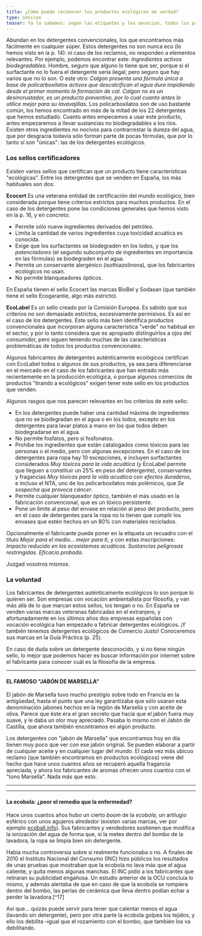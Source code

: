 ```yaml
---
title: ¿Cómo puedo reconocer los productos ecológicos de verdad?
type: seccion
teaser: Ya lo sabemos: según las etiquetas y los anuncios, todos los productos son naturales, eco, una caricia para la piel, y tienen el mismo olor que el jabón de la abuela. ¿Qué reclamos son auténticos?
---
```



Abundan en los detergentes convencionales, los que encontramos más fácilmente en cualquier súper. Estos detergentes no son nunca eco (lo hemos visto en la p. 14): ni caso de los reclamos, no responden a elementos relevantes. Por ejemplo, podemos encontrar este: _Ingredientes activos biodegradables_. Hombre, seguro que alguno lo tiene que ser, porque si el surfactante no lo fuera el detergente sería ilegal; pero seguro que hay varios que no lo son. O este otro: _Calgon presenta una fórmula única a base de policarboxilatos activos que descalcifican el agua dura impidiendo desde el primer momento la formación de cal. Calgon no es un desincrustador, es un producto preventivo, por lo cual cuanto antes lo utilice mejor para su lavavajillas._ Los policarboxilatos son de uso bastante común, los hemos encontrado en más de la mitad de los 22 detergentes que hemos estudiado. Cuanto antes empecemos a usar este producto, antes empezaremos a llevar sustancias no biodegradables a los ríos. Existen otros ingredientes no nocivos para contrarrestar la dureza del agua, que por desgracia todavía sólo forman parte de pocas fórmulas, que por lo tanto sí son "únicas": las de los detergentes ecológicos.

### Los sellos certificadores

Existen varios sellos que certifican que un producto tiene características "ecológicas". Entre los detergentes que se venden en España, los más habituales son dos:

**Ecocert** Es una veterana entidad de certificación del mundo ecológico, bien considerada porque tiene criterios estrictos para muchos productos. En el caso de los detergentes pone las condiciones generales que hemos visto en la p. 16, y en concreto:

- Permite sólo nueve ingredientes derivados del petróleo.
- Limita la cantidad de varios ingredientes cuya toxicidad acuática es conocida.
- Exige que los surfactantes se biodegraden en los lodos, y que los _potenciadores_ (el segundo subconjunto de ingredientes en importancia en las fórmulas) se biodegraden en el agua.
- Permite un conservante alergénico (isothiazolinona), que los fabricantes ecológicos no usan.
- No permite blanqueadores ópticos.

En España tienen el sello Ecocert las marcas BioBel y Sodasan (que también tiene el sello Ecogarantie, algo más estricto).

**EcoLabel** Es un sello creado por la Comisión Europea. Es sabido que sus criterios no son demasiado estrictos, excesivamente permisivos. Es así en el caso de los detergentes. Este sello más bien identifica productos convencionales que incorporan alguna característica "verde" no habitual en el sector, y por lo tanto considera que es apropiado distinguirlos a ojos del consumidor, pero siguen teniendo muchas de las características problemáticas de todos los productos convencionales.

Algunos fabricantes de detergentes auténticamente ecológicos certifican con EcoLabel todos o algunos de sus productos, ya sea para diferenciarse en el mercado en el caso de los fabricantes que han entrado más recientemente en la producción ecológica, o porque algunos comercios de productos "tirando a ecológicos" exigen tener este sello en los productos que venden.

Algunos rasgos que nos parecen relevantes en los criterios de este sello:

- En los detergentes puede haber una cantidad máxima de ingredientes que no se biodegradan en el agua o en los lodos, excepto en los detergentes para lavar platos a mano en los que todos deben biodegradarse en el agua.
- No permite fosfatos, pero sí fosfonatos.
- Prohíbe los ingredientes que están catalogados como tóxicos para las personas o el medio, pero con algunas excepciones. En el caso de los detergentes para ropa hay 10 excepciones, e incluyen surfactantes considerados _Muy tóxicos para la vida acuática_ (y EcoLabel permite que lleguen a constituir un 25% en peso del detergente), conservantes y fragancias _Muy tóxicas para la vida acuática con efectos duraderos_, e incluso el NTA, uno de los policarboxilatos más polémicos, que _Se sospecha que provoca cáncer_.
- Permite cualquier blanqueador óptico, también el más usado en la fabricación convencional, que es un tóxico persistente.
- Pone un límite al peso del envase en relación al peso del producto, pero en el caso de detergentes para la ropa no lo tienen que cumplir los envases que estén hechos en un 80% con materiales reciclados.

Opcionalmente el fabricante puede poner en la etiqueta un recuadro con el título _Mejor para el medio... mejor para ti_, y con estas inscripciones: _Impacto reducido en los ecosistemas acuáticos. Sustancias peligrosas restringidas. Eficacia probada_.

Juzgad vosotros mismos.

### La voluntad

Los fabricantes de detergentes auténticamente ecológicos lo son porque lo quieren ser. Son empresas con vocación ambientalista por filosofía, y van más allá de lo que marcan estos sellos, los tengan o no. En España se venden varias marcas veteranas fabricadas en el extranjero, y afortunadamente en los últimos años dos empresas españolas con vocación ecológica han empezado a fabricar detergentes ecológicos. ¡Y también tenemos detergentes ecológicos de Comercio Justo! Conoceremos sus marcas en la Guía Práctica (p. 25).

En caso de duda sobre un detergente desconocido, y si no tiene ningún sello, lo mejor que podemos hacer es buscar información por internet sobre el fabricante para conocer cuál es la filosofía de la empresa.

---
#### EL FAMOSO "JABÓN DE MARSELLA"

El jabón de Marsella tuvo mucho prestigio sobre todo en Francia en la antigüedad, hasta el punto que una ley garantizaba que sólo usaran esta denominación jabones hechos en la región de Marsella y con aceite de oliva. Parece que éste era el gran secreto que hacía que el jabón fuera muy suave, y le daba un olor muy apreciado. Pasaba lo mismo con el Jabón de Castilla, que ahora también encontramos en algún producto.

Los detergentes con "jabón de Marsella" que encontramos hoy en día tienen muy poco que ver con ese jabón original. Se pueden elaborar a partir de cualquier aceite y en cualquier lugar del mundo. El cada vez más ubicuo reclamo (que también encontramos en productos ecológicos) viene del hecho que hace unos cuantos años se recuperó aquella fragancia apreciada, y ahora los fabricantes de aromas ofrecen unos cuantos con el "tono Marsella". Nada más que esto.

---

---
#### La ecobola: ¿peor el remedio que la enfermedad?

Hace unos cuantos años hubo un cierto _boom_ de la _ecobola_, un artilugio esférico con unos agujeros alrededor (existen varias marcas, ver por ejemplo [ecoball.info](http://ecoball.info/)). Sus fabricantes y vendedores sostienen que modifica la ionización del agua de forma que, si la metes dentro del bombo de la lavadora, la ropa se limpia bien sin detergente.

Había mucha controversia sobre si realmente funcionaba o no. A finales de 2010 el Instituto Nacional del Consumo (INC) hizo públicos los resultados de unas pruebas que mostraban que la ecobola no lava más que el agua caliente, y quita menos algunas manchas. El INC pidió a los fabricantes que retiraran su publicidad engañosa. Un estudio anterior de la OCU concluía lo mismo, y además alertaba de que en caso de que la ecobola se rompiera dentro del bombo, las perlas de cerámica que lleva dentro podían echar a perder la lavadora.[^17]

Así que... quizás puede servir para tener que calentar menos el agua (lavando sin detergente), pero por otra parte la ecobola golpea los tejidos, y ello los debilita –igual que el rozamiento con el bombo, que también los va debilitando.
